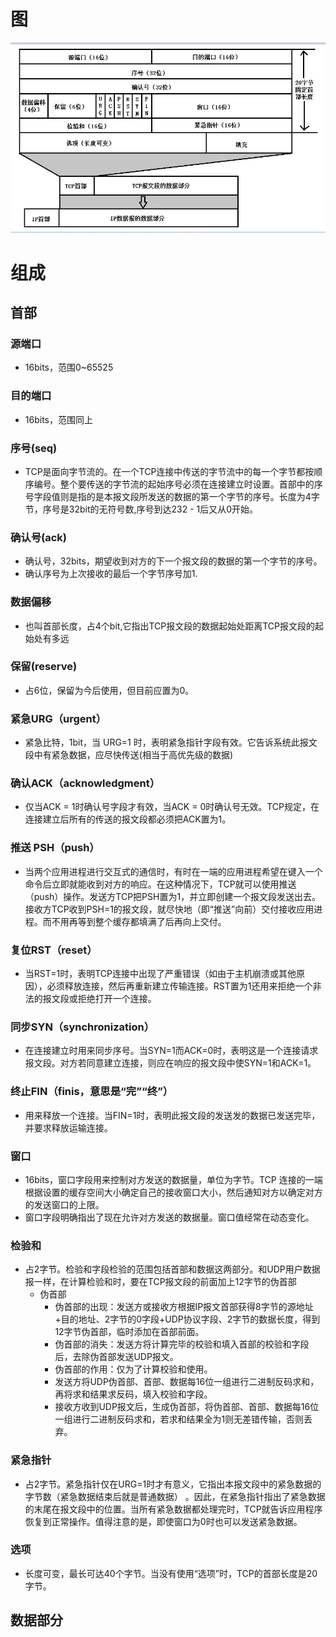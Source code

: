 # 图
![img.png](../img/TCP报文.png)

# 组成
## 首部
### 源端口
  - 16bits，范围0~65525
### 目的端口
  - 16bits，范围同上

### 序号(seq)
  - TCP是面向字节流的。在一个TCP连接中传送的字节流中的每一个字节都按顺序编号。整个要传送的字节流的起始序号必须在连接建立时设置。首部中的序号字段值则是指的是本报文段所发送的数据的第一个字节的序号。长度为4字节，序号是32bit的无符号数,序号到达232 - 1后又从0开始。
### 确认号(ack)
  - 确认号，32bits，期望收到对方的下一个报文段的数据的第一个字节的序号。
  - 确认序号为上次接收的最后一个字节序号加1.
### 数据偏移
  - 也叫首部长度，占4个bit,它指出TCP报文段的数据起始处距离TCP报文段的起始处有多远
### 保留(reserve)
  - 占6位，保留为今后使用，但目前应置为0。
### 紧急URG（urgent）
  - 紧急比特，1bit，当 URG=1 时，表明紧急指针字段有效。它告诉系统此报文段中有紧急数据，应尽快传送(相当于高优先级的数据)
### 确认ACK（acknowledgment）
  - 仅当ACK = 1时确认号字段才有效，当ACK = 0时确认号无效。TCP规定，在连接建立后所有的传送的报文段都必须把ACK置为1。
### 推送 PSH（push）
  - 当两个应用进程进行交互式的通信时，有时在一端的应用进程希望在键入一个命令后立即就能收到对方的响应。在这种情况下，TCP就可以使用推送（push）操作。发送方TCP把PSH置为1，并立即创建一个报文段发送出去。接收方TCP收到PSH=1的报文段，就尽快地（即“推送”向前）交付接收应用进程。而不用再等到整个缓存都填满了后再向上交付。
### 复位RST（reset）
  - 当RST=1时，表明TCP连接中出现了严重错误（如由于主机崩溃或其他原因），必须释放连接，然后再重新建立传输连接。RST置为1还用来拒绝一个非法的报文段或拒绝打开一个连接。
### 同步SYN（synchronization）
  - 在连接建立时用来同步序号。当SYN=1而ACK=0时，表明这是一个连接请求报文段。对方若同意建立连接，则应在响应的报文段中使SYN=1和ACK=1。
### 终止FIN（finis，意思是“完”“终”）
  - 用来释放一个连接。当FIN=1时，表明此报文段的发送发的数据已发送完毕，并要求释放运输连接。
### 窗口
  - 16bits，窗口字段用来控制对方发送的数据量，单位为字节。TCP 连接的一端根据设置的缓存空间大小确定自己的接收窗口大小，然后通知对方以确定对方的发送窗口的上限。
  - 窗口字段明确指出了现在允许对方发送的数据量。窗口值经常在动态变化。
### 检验和
  - 占2字节。检验和字段检验的范围包括首部和数据这两部分。和UDP用户数据报一样，在计算检验和时，要在TCP报文段的前面加上12字节的伪首部
    - 伪首部
      - 伪首部的出现：发送方或接收方根据IP报文首部获得8字节的源地址+目的地址、2字节的0字段+UDP协议字段、2字节的数据长度，得到12字节伪首部，临时添加在首部前面。
      - 伪首部的消失：发送方将计算完毕的校验和填入首部的校验和字段后，去除伪首部发送UDP报文。
      - 伪首部的作用：仅为了计算校验和使用。
      - 发送方将UDP伪首部、首部、数据每16位一组进行二进制反码求和，再将求和结果求反码，填入校验和字段。
      - 接收方收到UDP报文后，生成伪首部，将伪首部、首部、数据每16位一组进行二进制反码求和，若求和结果全为1则无差错传输，否则丢弃。
### 紧急指针
  - 占2字节。紧急指针仅在URG=1时才有意义，它指出本报文段中的紧急数据的字节数（紧急数据结束后就是普通数据） 。因此，在紧急指针指出了紧急数据的末尾在报文段中的位置。当所有紧急数据都处理完时，TCP就告诉应用程序恢复到正常操作。值得注意的是，即使窗口为0时也可以发送紧急数据。
### 选项
  - 长度可变，最长可达40个字节。当没有使用“选项”时，TCP的首部长度是20字节。
## 数据部分